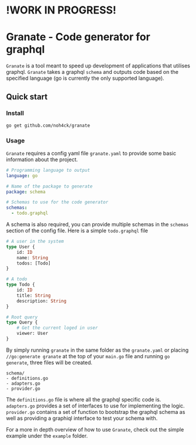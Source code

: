# !WORK IN PROGRESS!

# Granate - Code generator for graphql 
`Granate` is a tool meant to speed up development of applications that utilises
graphql. `Granate` takes a graphql `schema` and outputs code based on the
specified language (go is currently the only supported language).

## Quick start
### Install
```sh
go get github.com/noh4ck/granate
```

### Usage
`Granate` requires a config yaml file `granate.yaml` to provide some basic
information about the project.
```yaml
# Programming language to output
language: go

# Name of the package to generate
package: schema

# Schemas to use for the code generator
schemas:
  - todo.graphql
```

A schema is also required, you can provide multiple schemas in the `schemas`
section of the config file. Here is a simple `todo.graphql` file
```graphql
# A user in the system
type User {
    id: ID
    name: String
    todos: [Todo]
}

# A todo
type Todo {
    id: ID
    title: String
    description: String
}

# Root query
type Query {
    # Get the current loged in user
    viewer: User
}

```

By simply running `granate` in the same folder as the `granate.yaml` or placing
`//go:generate granate` at the top of your `main.go` file and running `go
generate`, three files will be created.
```
schema/
- definitions.go
- adapters.go
- provider.go
```

The `definitions.go` file is where all the graphql specific code is.
`adapters.go` provides a set of interfaces to use for implementing the logic.
`provider.go` contains a set of function to bootstrap the graphql schema as
well as providing a graphiql interface to test your schema with.

For a more in depth overview of how to use `Granate`, check out the simple example under the `example` folder.

